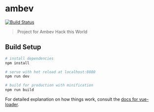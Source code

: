 # ambev

[![Build Status](https://travis-ci.org/alexandremuzio/ambevhackathon.svg?branch=master)](https://travis-ci.org/alexandremuzio/ambevhackathon)

> Project for Ambev Hack this World

## Build Setup

``` bash
# install dependencies
npm install

# serve with hot reload at localhost:8080
npm run dev

# build for production with minification
npm run build
```

For detailed explanation on how things work, consult the [docs for vue-loader](http://vuejs.github.io/vue-loader).
